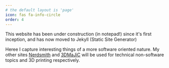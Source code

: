 ```yaml
---
# the default layout is 'page'
icon: fas fa-info-circle
order: 4
---
```


This website has been under construction (in notepad!) since it's first inception, and has now moved to Jekyll (Static Site Generator)

Heree I capture interesting things of a more software oriented nature. My other sites [Nerdsmith](www.nerdsmith.co.uk) and [3DMaJiC](www.3dmajic.co.uk) will be used for technical non-software topics and 3D printing respectively.
